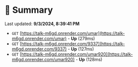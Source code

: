 # 📖 Summary
Last updated: **9/3/2024, 8:39:41 PM**

- `GET` [https://talk-m6gd.onrender.com/umar](https://talk-m6gd.onrender.com/umar) - **Up** (279ms)
- `GET` [https://talk-m6gd.onrender.com/9337](https://talk-m6gd.onrender.com/9337) - **Up** (127ms)
- `GET` [https://talk-m6gd.onrender.com/umar920](https://talk-m6gd.onrender.com/umar920) - **Up** (128ms)
